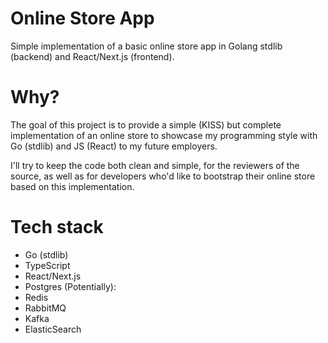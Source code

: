 # Online Store App

Simple implementation of a basic online store app
in Golang stdlib (backend) and React/Next.js (frontend).

# Why?

The goal of this project is to provide a simple (KISS) but complete
implementation of an online store to showcase my programming style
with Go (stdlib) and JS (React) to my future employers.

I'll try to keep the code both clean and simple, for the reviewers
of the source, as well as for developers who'd like to bootstrap
their online store based on this implementation.

# Tech stack
- Go (stdlib)
- TypeScript
- React/Next.js
- Postgres
(Potentially):
- Redis
- RabbitMQ
- Kafka
- ElasticSearch
